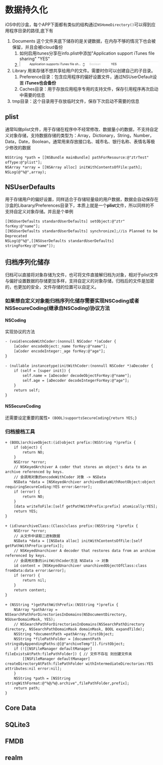 # 数据持久化

iOS中的沙盒，每个APP下面都有类似的结构通过`NSHomeDirectory()`可以得到应用程序目录的路径,底下有

1. Documents 这个文件夹底下储存的是关键数据，在内存不够的情况下也会被保留，并且会被icloud备份
   1. 如何启用itunes分享在info.plist中添加"Application support iTunes file sharing" "YES"
   2. ![itunes](photo/itunes&#32;sharing.png)
2. Library 用来存储不想共享给用户的文件。需要时你可以创建自己的子目录。
   1. Preference目录：包含应用程序的偏好设置文件，通过NSUserDefault设置 **iTunes也会备份**
   2. Caches目录：用于存放应用程序专用的支持文件，保存引用程序再次启动中需要的信息
3. tmp目录：这个目录用于存放临时文件，保存下次启动不需要的信息

## plist

通常叫做plist文件，用于存储在程序中不经常修改、数据量小的数据，不支持自定义对象存储，支持数据存储的类型为：Array，Dictionary，String，Number，Data，Date，Boolean，通常用来存放接口名、城市名、银行名称、表情名等极少修改的数据

```objc
NSString *path = [[NSBundle mainBundle] pathForResource:@"ztrTest" ofType:@"plist"];
NSArray *array = [[NSArray alloc] initWithContentsOfFile:path];
NSLog(@"%@",array);
```

## NSUserDefaults

用于存储用户的偏好设置，同样适合于存储轻量级的用户数据，数据会自动保存在沙盒的Libarary/Preferences目录下，本质上就是一个**plist**文件，所以同样的不支持自定义对象存储。并且是个单例

```objc
[[NSUserDefaults standardUserDefaults] setObject:@"ztr" forKey:@"name"];
[[NSUserDefaults standardUserDefaults] synchronize];//is Planned to be Deprecated
NSLog(@"%@",[[NSUserDefaults standardUserDefaults] stringForKey:@"name"]);
```

## 归档序列化储存

归档可以直接将对象存储为文件，也可将文件直接解归档为对象，相对于plist文件与偏好设置数据的存储更加多样，支持自定义的对象存储，归档后的文件是加密的，也更加的安全，文件存储的位置可以自定义。

### 如果想自定义对象能归档序列化储存需要实现NSCoding或者NSSecureCoding(继承自NSCoding)协议方法

#### NSCoding

实现协议的方法

```objc
- (void)encodeWithCoder:(nonnull NSCoder *)aCoder {
    [aCoder encodeObject:_name forKey:@"name"];
    [aCoder encodeInteger:_age forKey:@"age"];
}

- (nullable instancetype)initWithCoder:(nonnull NSCoder *)aDecoder {
    if (self = [super init]) {
        self.name = [aDecoder decodeObjectForKey:@"name"];
        self.age = [aDecoder decodeIntegerForKey:@"age"];
    }
    return self;
}
```

#### NSSecureCoding

还需要设定重要的属性`+ (BOOL)supportsSecureCoding{return YES;}`

### 归档接档工具

```objc
+ (BOOL)archiveObject:(id)object prefix:(NSString *)prefix {
    if (object) {
        return NO;
    }
    NSError *error;
    // NSKeyedArchiver A coder that stores an object's data to an archive referenced by keys.
    // 会调用对象的encodeWithCoder 对象 -> NSData
    NSData *data = [NSKeyedArchiver archivedDataWithRootObject:object requiringSecureCoding:YES error:&error];
    if (error) {
        return NO;
    }
    [data writeToFile:[self getPathWithPrefix:prefix] atomically:YES];
    return YES;
}

+ (id)unarchiveClass:(Class)class prefix:(NSString *)prefix {
    NSError *error;
    // 从文件中读取二进制数据
    NSData *data = [[NSData alloc] initWithContentsOfFile:[self getPathWithPrefix:prefix]];
    // NSKeyedUnarchiver A decoder that restores data from an archive referenced by keys.
    // 会调用对象的initWithCoder方法 NSData -> 对象
    id content = [NSKeyedUnarchiver unarchivedObjectOfClass:class fromData:data error:&error];
    if (error) {
        return nil;
    }
    return content;
}

+ (NSString *)getPathWithPrefix:(NSString *)prefix {
    NSArray *pathArray = NSSearchPathForDirectoriesInDomains(NSDocumentDirectory, NSUserDomainMask, YES);
    // NSSearchPathForDirectoriesInDomains(NSSearchPathDirectory directory, NSSearchPathDomainMask domainMask, BOOL expandTilde);
    NSString *documentPath =pathArray.firstObject;
    NSString *filePathFolder = [documentPath stringsByAppendingPaths:@[@"archiveTemp"]].firstObject;
    if (![[NSFileManager defaultManager] fileExistsAtPath:filePathFolder]) { // 文件不存在 则创建文件夹
        [[NSFileManager defaultManager] createDirectoryAtPath:filePathFolder withIntermediateDirectories:YES attributes:nil error:nil];
    }
    NSString *path = [NSString stringWithFormat:@"%@/%@.archive",filePathFolder,prefix];
    return path;
}
```

## Core Data

## SQLite3

## FMDB

## realm
